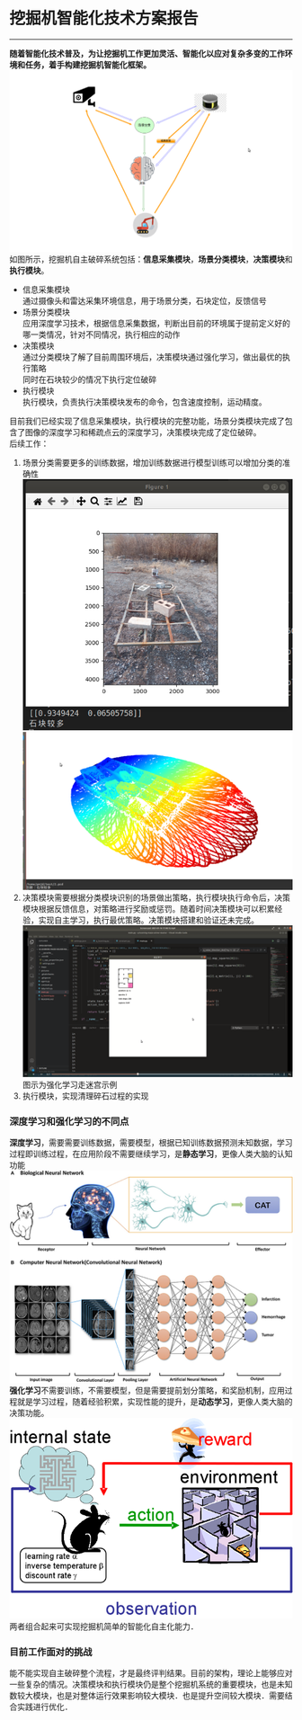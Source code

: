 # 挖掘机智能化技术方案报告
- - -
**随着智能化技术普及，为让挖掘机工作更加灵活、智能化以应对复杂多变的工作环境和任务，着手构建挖掘机智能化框架。**\
![1](images/Screenshot%202021-01-15%2011_08_15(1).png)\
如图所示，挖掘机自主破碎系统包括：**信息采集模块**，**场景分类模块**，**决策模块**和**执行模块**。
* 信息采集模块\
  通过摄像头和雷达采集环境信息，用于场景分类，石块定位，反馈信号
* 场景分类模块\
  应用深度学习技术，根据信息采集数据，判断出目前的环境属于提前定义好的哪一类情况，针对不同情况，执行相应的动作
* 决策模块\
  通过分类模块了解了目前周围环境后，决策模块通过强化学习，做出最优的执行策略\
  同时在石块较少的情况下执行定位破碎
* 执行模块\
  执行模块，负责执行决策模块发布的命令，包含速度控制，运动精度。

目前我们已经实现了信息采集模块，执行模块的完整功能，场景分类模块完成了包含了图像的深度学习和稀疏点云的深度学习，决策模块完成了定位破碎。\
后续工作：
1. 场景分类需要更多的训练数据，增加训练数据进行模型训练可以增加分类的准确性\
   ![1](images/Screenshot%202021-01-18%2010:41:35.png)\
   ![1](images/Screenshot%202020-12-14%2017_37_29.png)
2. 决策模块需要根据分类模块识别的场景做出策略，执行模块执行命令后，决策模块根据反馈信息，对策略进行奖励或惩罚。随着时间决策模块可以积累经验，实现自主学习，执行最优策略。决策模块搭建和验证还未完成。
   ![image](images/Screenshot%202021-01-16%2017_44_20.png)\
   图示为强化学习走迷宫示例
3. 执行模块，实现清理碎石过程的实现

### 深度学习和强化学习的不同点
**深度学习**，需要需要训练数据，需要模型，根据已知训练数据预测未知数据，学习过程即训练过程，在应用阶段不需要继续学习，是**静态学习**，更像人类大脑的认知功能\
![image](images/fneur-10-00869-g001.jpg)
**强化学习**不需要训练，不需要模型，但是需要提前划分策略，和奖励机制，应用过程就是学习过程，随着经验积累，实现性能的提升，是**动态学习**，更像人类大脑的决策功能。\
![i](images/1_4u2GtNnMa9xso1WkLh7hVA.png)
两者组合起来可实现挖掘机简单的智能化自主化能力．

### 目前工作面对的挑战
能不能实现自主破碎整个流程，才是最终评判结果。目前的架构，理论上能够应对一些复杂的情况。决策模块和执行模块仍是整个挖掘机系统的重要模块，也是未知数较大模块，也是对整体运行效果影响较大模块．也是提升空间较大模块．需要结合实践进行优化．